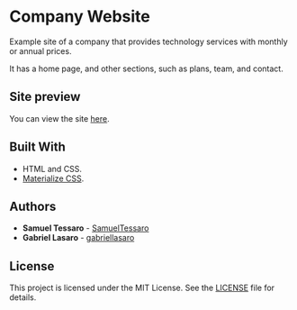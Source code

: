 # Company Website 

Example site of a company that provides technology services with monthly or annual prices.

It has a home page, and other sections, such as plans, team, and contact.

## Site preview

You can view the site [here](https://samueltessaro.github.io/company-website/index.html).


## Built With

* HTML and CSS.
* [Materialize CSS](https://materializecss.com/about.html).

## Authors

* **Samuel Tessaro** - [SamuelTessaro](https://github.com/SamuelTessaro)
* **Gabriel Lasaro** - [gabriellasaro](https://github.com/gabriellasaro)

## License

This project is licensed under the MIT License. See the [LICENSE](LICENSE) file for details.
